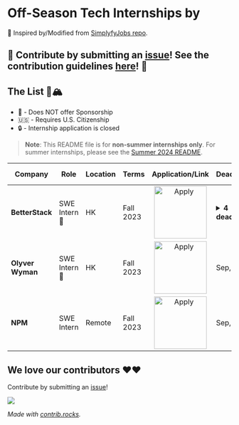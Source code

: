 # Off-Season Tech Internships by 

💙 Inspired by/Modified from [SimplyfyJobs repo](https://github.com/SimplifyJobs/Summer2024-Internships/tree/dev).

🙏 **Contribute by submitting an [issue](https://github.com/SimplifyJobs/Summer2024-Internships/issues/new/choose)! See the contribution guidelines [here](https://github.com/pittcsc/Summer2024-Internships/blob/dev/CONTRIBUTING.md)!** 🙏
---

## The List 🚴🏔

 - 🛂 - Does NOT offer Sponsorship
 - 🇺🇸 - Requires U.S. Citizenship
 - 🔒 - Internship application is closed

> **Note**:
> This README file is for **non-summer internships only**. For summer internships, please see the [Summer 2024 README](https://github.com/SimplifyJobs/Summer2024-Internships/blob/dev/README.md).

<!-- Please leave a one line gap between this and the table TABLE_START (DO NOT CHANGE THIS LINE) -->

| Company | Role | Location | Terms | Application/Link | Deadline | Start Date | Date Posted |
| --- | --- | --- | --- | :---: | --- | --- | :---: |
| **BetterStack** | SWE Intern 🛂 | HK | Fall 2023 | <a href="https://betterstack.com/community/guides/logging/how-to-start-logging-with-node-js/?utm_source=Simplify&ref=Simplify"><img src="https://i.imgur.com/u1KNU8z.png" width="118" alt="Apply"></a> | <details><summary>**4 deadline**</summary>September, 1</br>September, 2</br>September, 3</br>September, 4</details> | September, 1 | Aug 21 |
| **Olyver Wyman** | SWE Intern 🛂 | HK | Fall 2023 | <a href="https://mmc.wd1.myworkdayjobs.com/MMC/job/Hong-Kong---Harbour/Oliver-Wyman---Summer-Intern--2024----Hong-Kong_R_237814?source=Linkedin&utm_source=Simplify&ref=Simplify"><img src="https://i.imgur.com/u1KNU8z.png" width="118" alt="Apply"></a> | Sep, 1 | Sep, 1 | Aug 21 |
| **NPM** | SWE Intern | Remote | Fall 2023 | <a href="https://www.npmjs.com/package/date-fns?utm_source=Simplify&ref=Simplify"><img src="https://i.imgur.com/u1KNU8z.png" width="118" alt="Apply"></a> | Sep, 1 | Sep, 1 | Aug 21 |

<!-- Please leave a one line gap between this and the table TABLE_END (DO NOT CHANGE THIS LINE) -->

## We love our contributors ❤️❤️

Contribute by submitting an [issue](https://github.com/SimplifyJobs/Summer2024-Internships/issues/new/choose)!

<a href="https://github.com/ayazhankadessova/apac-internships-summer-2024/graphs/contributors">
  <img src="https://contrib.rocks/image?repo=ayazhankadessova/apac-internships-summer-2024" />
</a>

*Made with [contrib.rocks](https://contrib.rocks).*
